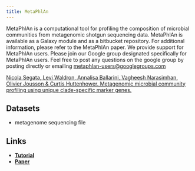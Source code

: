 ```yaml
---
title: MetaPhlAn
---
```


MetaPhlAn is a computational tool for profiling the composition of microbial communities from metagenomic shotgun sequencing data.
MetaPhlAn is available as a Galaxy module and as a bitbucket repository. For additional information, please refer to the MetaPhlAn paper.
We provide support for MetaPhlAn users. Please join our Google group designated specifically for MetaPhlAn users. Feel free to post any questions on the google group by posting directly or emailing metaphlan-users@googlegroups.com

[Nicola Segata, Levi Waldron, Annalisa Ballarini, Vagheesh Narasimhan, Olivier Jousson & Curtis Huttenhower. Metagenomic microbial community profiling using unique clade-specific marker genes.](http://nar.oxfordjournals.org/content/early/2014/05/05/nar.gku365.abstract)

## Datasets

* metagenome sequencing file

## Links

* **[Tutorial](https://bitbucket.org/biobakery/biobakery/wiki/metaphlan#rst-header-metaphlan-visualization)**
* **[Paper](http://www.nature.com/nmeth/journal/v9/n8/full/nmeth.2066.html)**
